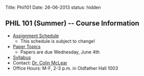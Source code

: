 Title: Phil101
Date: 26-06-2013
status: hidden

## PHIL 101 (Summer) -- Course Information ##

- [Assignment Schedule](|filename|/pages/Summer101.md)
    + This schedule is subject to change!
- [Paper Topics](|filename|/pdfs/phil101/NewPaperTopics.pdf)
    + Papers are due Wednesday, June 4th
- [Syllabus](|filename|/pdfs/phil101/IntroSyllabus.pdf)
- Contact: [Dr. Colin McLear](|filename|/pages/Contact.md)
- Office Hours: M-F, 2-3 p.m. in Oldfather Hall 1003

<!--- [User Guide](http://learningspaces.unl.edu/Self%20Paced%20Polling%20Student%20User%20Guide.pdf)
    - [iClicker Registration
Guide](http://learningspaces.unl.edu/Student%20Registration%20Steps.pdf)-->